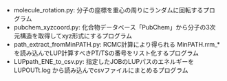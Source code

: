 - molecule_rotation.py: 分子の座標を重心の周りにランダムに回転するプログラム
- pubchem_xyzcoord.py:  化合物データベース「PubChem」から分子の3次元構造を取得してxyz形式にするプログラム
- path_extract_fromMinPATH.py: RCMC計算により得られる MinPATH.rrm_* を読み込んでLUP計算すべきPT/TSの番号をリスト化するプログラム
- LUPpath_ENE_to_csv.py: 指定したJOBのLUPパスのエネルギーを LUPOUTt.log から読み込んでcsvファイルにまとめるプログラム
